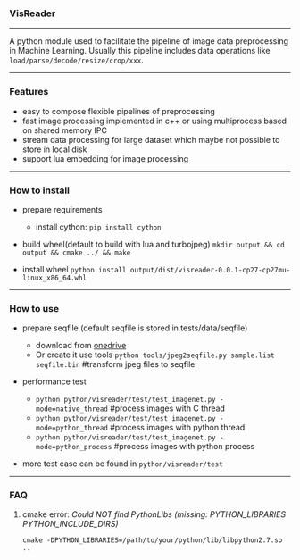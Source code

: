 ### VisReader
---
A python module used to facilitate the pipeline of image data preprocessing in Machine Learning.
Usually this pipeline includes data operations like `load/parse/decode/resize/crop/xxx`.

---

### Features
  * easy to compose flexible pipelines of preprocessing
  * fast image processing implemented in c++ or using multiprocess based on shared memory IPC
  * stream data processing for large dataset which maybe not possible to store in local disk
  * support lua embedding for image processing

---
### How to install

  * prepare requirements
    - install cython: `pip install cython`

  * build wheel(default to build with lua and turbojpeg)
    `mkdir output && cd output && cmake ../ && make`

  * install wheel
    `python install output/dist/visreader-0.0.1-cp27-cp27mu-linux_x86_64.whl`

---
### How to use

  * prepare seqfile (default seqfile is stored in tests/data/seqfile)
    -  download from [onedrive](https://onedrive.live.com/?authkey=%21AJZJXHcZyLQAh8E&id=910128F56B9FFE8D%21106&cid=910128F56B9FFE8D)
    - Or create it use tools `python tools/jpeg2seqfile.py sample.list seqfile.bin` #transform jpeg files to seqfile

  * performance test
    - `python python/visreader/test/test_imagenet.py -mode=native_thread` #process images with C thread
    - `python python/visreader/test/test_imagenet.py -mode=python_thread` #process images with python thread
    - `python python/visreader/test/test_imagenet.py -mode=python_process` #process images with python process

 * more test case can be found in `python/visreader/test`

---
### FAQ

  1. cmake error: *Could NOT find PythonLibs (missing: PYTHON_LIBRARIES PYTHON_INCLUDE_DIRS)*
     ```
     cmake -DPYTHON_LIBRARIES=/path/to/your/python/lib/libpython2.7.so ..

